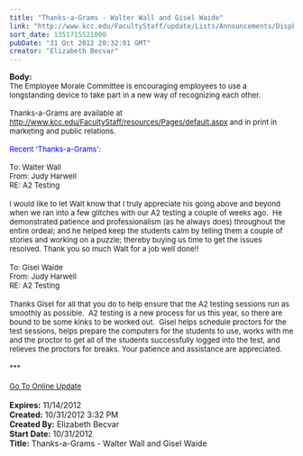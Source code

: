 ```yaml
---
title: "Thanks-a-Grams - Walter Wall and Gisel Waide"
link: "http://www.kcc.edu/FacultyStaff/update/Lists/Announcements/DispForm.aspx?ID=877"
sort_date: 1351715521000
pubDate: "31 Oct 2012 20:32:01 GMT"
creator: "Elizabeth Becvar"
---
```


<div><b>Body:</b> <div class="ExternalClass408C922188854DF9B3EE0B0050B27F6A">
<div><font size="2">The Employee Morale Committee is encouraging employees to use a longstanding device to take part in a new way of recognizing each other. <br /> <br />Thanks-a-Grams are available at </font><a href="/FacultyStaff/resources/Pages/default.aspx"><font size="2">http://www.kcc.edu/FacultyStaff/resources/Pages/default.aspx</font></a><font size="2"> and in print in marketing and public relations. <br /> <br /></font><font size="2"><font color="#0000ff">Recent 'Thanks-a-Grams':<br /></font> </font></div>
<div><font size="2">To: Walter Wall</font></div>
<div><font size="2">From: Judy Harwell</font></div>
<div><font size="2">RE: A2 Testing</font></div>
<div><font size="2"></font> </div>
<div><font size="2">I would like to let Walt know that I truly appreciate his going above and beyond when we ran into a few glitches with our A2 testing a couple of weeks ago.  He demonstrated patience and professionalism (as he always does) throughout the entire ordeal; and he helped keep the students calm by telling them a couple of stories and working on a puzzle; thereby buying us time to get the issues resolved. Thank you so much Walt for a job well done!! </font></div>
<div><font size="2"></font> </div>
<div><font size="2">To: Gisel Waide</font></div>
<div><font size="2">From: Judy Harwell</font></div>
<div><font size="2">RE: A2 Testing</font></div>
<div><br /><font size="2">Thanks Gisel for all that you do to help ensure that the A2 testing sessions run as smoothly as possible.  A2 testing is a new process for us this year, so there are bound to be some kinks to be worked out.  Gisel helps schedule proctors for the test sessions, helps prepare the computers for the students to use, works with me and the proctor to get all of the students successfully logged into the test, and relieves the proctors for breaks. Your patience and assistance are appreciated.</font></div>
<div><font size="2"></font> </div>
<div><font size="2">***</font></div>
<div><font size="2"></font> </div>
<div><a href="/FacultyStaff/update/Pages/dailyupdate.aspx"><font size="2">Go To Online Update</font></a></div>
<div><font size="2"></font> </div></div></div>
<div><b>Expires:</b> 11/14/2012</div>
<div><b>Created:</b> 10/31/2012 3:32 PM</div>
<div><b>Created By:</b> Elizabeth Becvar</div>
<div><b>Start Date:</b> 10/31/2012</div>
<div><b>Title:</b> Thanks-a-Grams - Walter Wall and Gisel Waide</div>
